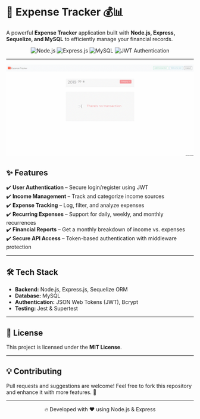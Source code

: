 
# 🚀 Expense Tracker 💰📊  
A powerful **Expense Tracker** application built with **Node.js, Express, Sequelize, and MySQL** to efficiently manage your financial records.

<p align="center">
  <img src="https://img.shields.io/badge/Node.js-16.x-green?style=for-the-badge&logo=node.js" alt="Node.js">
  <img src="https://img.shields.io/badge/Express.js-4.x-blue?style=for-the-badge&logo=express" alt="Express.js">
  <img src="https://img.shields.io/badge/MySQL-8.x-orange?style=for-the-badge&logo=mysql" alt="MySQL">
  <img src="https://img.shields.io/badge/JWT-Authentication-yellow?style=for-the-badge" alt="JWT Authentication">
</p>

---


![demo-index](./public/img/demo.gif)

## ✨ Features
✔️ **User Authentication** – Secure login/register using JWT  
✔️ **Income Management** – Track and categorize income sources  
✔️ **Expense Tracking** – Log, filter, and analyze expenses  
✔️ **Recurring Expenses** – Support for daily, weekly, and monthly recurrences  
✔️ **Financial Reports** – Get a monthly breakdown of income vs. expenses  
✔️ **Secure API Access** – Token-based authentication with middleware protection  

---

## 🛠 Tech Stack
- **Backend:** Node.js, Express.js, Sequelize ORM  
- **Database:** MySQL  
- **Authentication:** JSON Web Tokens (JWT), Bcrypt  
- **Testing:** Jest & Supertest  

---

## 📜 License
This project is licensed under the **MIT License**.  

---

## 💡 Contributing
Pull requests and suggestions are welcome! Feel free to fork this repository and enhance it with more features. 🚀  

---

<p align="center">
  🔥 Developed with ❤️ using Node.js & Express  
</p>
